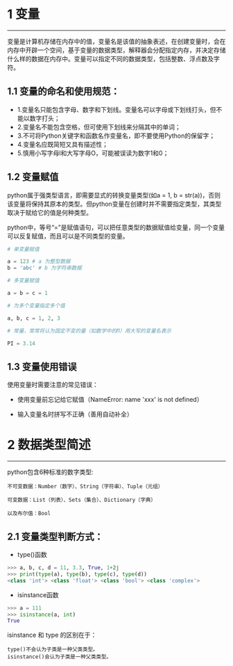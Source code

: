 # 1 变量

--------------------------------------------------

变量是计算机存储在内存中的值，变量名是该值的抽象表述，在创建变量时，会在内存中开辟一个空间，基于变量的数据类型，解释器会分配指定内存，并决定存储什么样的数据在内存中。变量可以指定不同的数据类型，包括整数、浮点数及字符。

## 1.1 变量的命名和使用规范：
- 1.变量名只能包含字母、数字和下划线。变量名可以字母或下划线打头，但不能以数字打头；
- 2.变量名不能包含空格，但可使用下划线来分隔其中的单词；
- 3.不可将Python关键字和函数名作变量名，即不要使用Python的保留字；
- 4.变量名应既简短又具有描述性；
- 5.慎用小写字母l和大写字母O，可能被误读为数字1和0；

## 1.2 变量赋值

python属于强类型语言，即需要显式的转换变量类型(如a = 1, b = str(a))，否则该变量将保持其原本的类型。但python变量在创建时并不需要指定类型，其类型取决于赋给它的值是何种类型。

python中，等号“=”是赋值语句，可以把任意类型的数据赋值给变量，同一个变量可以反复赋值，而且可以是不同类型的变量。


```python
# 单变量赋值

a = 123 # a 为整型数据
b = 'abc' # b 为字符串数据
```


```python
# 多变量赋值

a = b = c = 1
```


```python
# 为多个变量指定多个值

a, b, c = 1, 2, 3
```


```python
# 常量，常常将认为固定不变的量（如数学中的Π）用大写的变量名表示

PI = 3.14
```

## 1.3 变量使用错误

使用变量时需要注意的常见错误：

- 使用变量前忘记给它赋值（NameError: name 'xxx' is not defined）

- 输入变量名时拼写不正确（善用自动补全）





# 2 数据类型简述

--------------------------------------------------

python包含6种标准的数字类型:


    不可变数据：Number（数字）、String（字符串）、Tuple（元组）
    
    可变数据：List（列表）、Sets（集合）、Dictionary（字典）

    以及布尔值：Bool

## 2.1 变量类型判断方式：

- type()函数

```python
>>> a, b, c, d = 11, 3.3, True, 1+2j
>>> print(type(a), type(b), type(c), type(d))
<class 'int'> <class 'float'> <class 'bool'> <class 'complex'>
```

- isinstance函数
```python
>>> a = 111
>>> isinstance(a, int)
True
```

isinstance 和 type 的区别在于：

    type()不会认为子类是一种父类类型。
    isinstance()会认为子类是一种父类类型。


